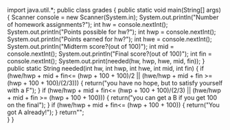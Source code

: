 import java.util.*;
public class grades {
    public static void main(String[] args) {
        Scanner console = new Scanner(System.in);
        System.out.println("Number of homework assignments?");
        int hw = console.nextInt();
        System.out.println("Points possible for hw?");
        int hwp = console.nextInt();
        System.out.println("Points earned for hw?");
        int hwe = console.nextInt();
        System.out.println("Midterm score?(out of 100)");
        int mid = console.nextInt();
        System.out.println("Final score?(out of 100)");
        int fin = console.nextInt();
        System.out.print(needed(hw, hwp, hwe, mid, fin));
    }
    public static String needed(int hw, int hwp, int hwe, int mid, int fin) {
        if (hwe/hwp + mid + fin<= (hwp + 100 + 100)/2 || (hwe/hwp + mid + fin >= (hwp + 100 + 100)/(2/3))) {
            return("you have no hope, but to satisfy yourself with a F");
        }
        if (hwe/hwp + mid + fin<= (hwp + 100 + 100)/(2/3) || (hwe/hwp + mid + fin >= (hwp + 100 + 100))) {
            return("you can get a B if you get 100 on the final");
        }
        if (hwe/hwp + mid + fin<= (hwp + 100 + 100)) {
            return("You got A already!");
        }
        return"";   
    }
}

